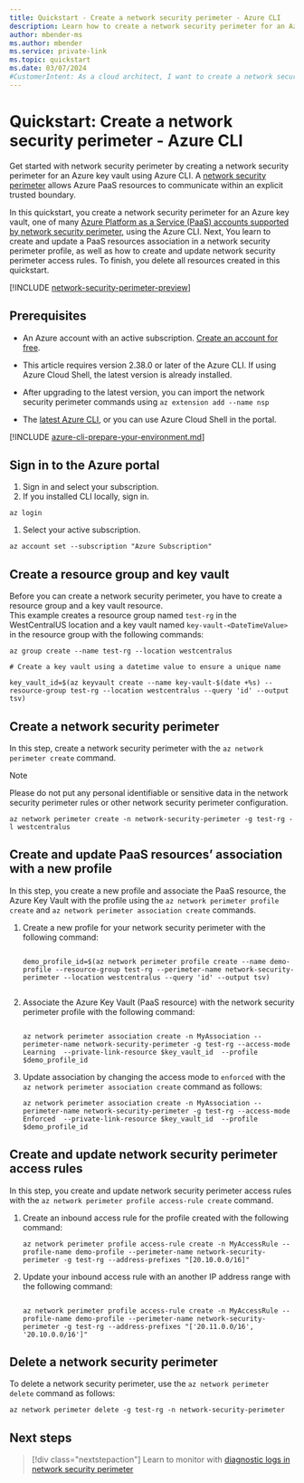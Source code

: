 ```yaml
---
title: Quickstart - Create a network security perimeter - Azure CLI
description: Learn how to create a network security perimeter for an Azure resource using Azure CLI. This example demonstrates the creation of a network security perimeter for an Azure Key Vault.
author: mbender-ms
ms.author: mbender
ms.service: private-link
ms.topic: quickstart
ms.date: 03/07/2024
#CustomerIntent: As a cloud architect, I want to create a network security perimeter for an Azure resource using Azure CLI, so that I can control the network traffic to and from the resource.
---
```


# Quickstart: Create a network security perimeter - Azure CLI

Get started with network security perimeter by creating a network security perimeter for an Azure key vault using Azure CLI. A [network security perimeter](network-security-perimeter-overview.md) allows Azure PaaS resources to communicate within an explicit trusted boundary.

In this quickstart, you create a network security perimeter for an Azure key vault, one of many [Azure Platform as a Service (PaaS) accounts supported by network security perimeter](./network-security-perimeter-overview.md#supported-paas-services), using the Azure CLI. Next, You learn to create and update a PaaS resources association in a network security perimeter profile, as well as how to create and update network security perimeter access rules. To finish, you delete all resources created in this quickstart.

[!INCLUDE [network-security-perimeter-preview](../../includes/network-security-perimeter-preview.md)]

## Prerequisites

- An Azure account with an active subscription. [Create an account for free](https://azure.microsoft.com/free/?WT.mc_id=A261C142F).

- This article requires version 2.38.0 or later of the Azure CLI. If using Azure Cloud Shell, the latest version is already installed.
  
- After upgrading to the latest version, you can import the network security perimeter commands using `az extension add --name nsp`
- The [latest Azure CLI](/cli/azure/install-azure-cli), or you can use Azure Cloud Shell in the portal.

[!INCLUDE [azure-cli-prepare-your-environment.md](~/articles/reusable-content/azure-cli/azure-cli-prepare-your-environment-no-header.md)]

## Sign in to the Azure portal

1. Sign in and select your subscription.
2. If you installed CLI locally, sign in. 

```azurecli-interactive
az login 
```

1. Select your active subscription. 

```azurecli-interactive
az account set --subscription "Azure Subscription"
```

## Create a resource group and key vault

Before you can create a network security perimeter, you have to create a resource group and a key vault resource.  
This example creates a resource group named `test-rg` in the WestCentralUS location and a key vault named `key-vault-<DateTimeValue>` in the resource group with the following commands:

```azurecli-interactive
az group create --name test-rg --location westcentralus

# Create a key vault using a datetime value to ensure a unique name

key_vault_id=$(az keyvault create --name key-vault-$(date +%s) --resource-group test-rg --location westcentralus --query 'id' --output tsv)

```
 
## Create a network security perimeter
In this step, create a network security perimeter with the `az network perimeter create` command.

> [!NOTE]
> Please do not put any personal identifiable or sensitive data in the network security perimeter rules or other network security perimeter configuration.

```azurecli-interactive
az network perimeter create -n network-security-perimeter -g test-rg -l westcentralus
```

## Create and update PaaS resources’ association with a new profile

In this step, you create a new profile and associate the PaaS resource, the Azure Key Vault with the profile using the `az network perimeter profile create` and `az network perimeter association create` commands.

1. Create a new profile for your network security perimeter with the following command:

    ```azurecli-interactive
    
    demo_profile_id=$(az network perimeter profile create --name demo-profile --resource-group test-rg --perimeter-name network-security-perimeter --location westcentralus --query 'id' --output tsv)
    
    
    ```
2. Associate the Azure Key Vault (PaaS resource) with the network security perimeter profile with the following command:

    ```azurecli-interactive
    
    az network perimeter association create -n MyAssociation --perimeter-name network-security-perimeter -g test-rg --access-mode Learning  --private-link-resource $key_vault_id  --profile $demo_profile_id
    
    ```
 
3. Update association by changing the access mode to `enforced` with the `az network perimeter association create` command as follows:

    ```azurecli-interactive
    az network perimeter association create -n MyAssociation --perimeter-name network-security-perimeter -g test-rg --access-mode Enforced  --private-link-resource $key_vault_id  --profile $demo_profile_id
    ```

## Create and update network security perimeter access rules

In this step, you create and update network security perimeter access rules with the `az network perimeter profile access-rule create` command.

1. Create an inbound access rule for the profile created with the following command:

    ```azurecli-interactive
    az network perimeter profile access-rule create -n MyAccessRule --profile-name demo-profile --perimeter-name network-security-perimeter -g test-rg --address-prefixes "[20.10.0.0/16]" 
    ```

1. Update your inbound access rule with an another IP address range with the following command:

    ```azurecli-interactive
    
    az network perimeter profile access-rule create -n MyAccessRule --profile-name demo-profile --perimeter-name network-security-perimeter -g test-rg --address-prefixes "['20.11.0.0/16', '20.10.0.0/16']"
    
    ```

## Delete a network security perimeter 

To delete a network security perimeter, use the `az network perimeter delete` command as follows:

```azurecli-interactive
az network perimeter delete -g test-rg -n network-security-perimeter
```

## Next steps

> [!div class="nextstepaction"]
> Learn to monitor with [diagnostic logs in network security perimeter](./network-security-perimeter-diagnostic-logs.md)